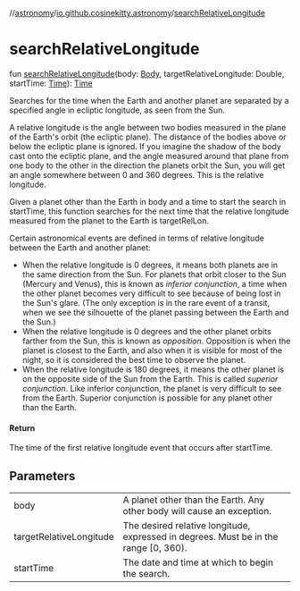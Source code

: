//[astronomy](../../index.md)/[io.github.cosinekitty.astronomy](index.md)/[searchRelativeLongitude](search-relative-longitude.md)

# searchRelativeLongitude

fun [searchRelativeLongitude](search-relative-longitude.md)(body: [Body](-body/index.md), targetRelativeLongitude: Double, startTime: [Time](-time/index.md)): [Time](-time/index.md)

Searches for the time when the Earth and another planet are separated by a specified angle in ecliptic longitude, as seen from the Sun.

A relative longitude is the angle between two bodies measured in the plane of the Earth's orbit (the ecliptic plane). The distance of the bodies above or below the ecliptic plane is ignored. If you imagine the shadow of the body cast onto the ecliptic plane, and the angle measured around that plane from one body to the other in the direction the planets orbit the Sun, you will get an angle somewhere between 0 and 360 degrees. This is the relative longitude.

Given a planet other than the Earth in body and a time to start the search in startTime, this function searches for the next time that the relative longitude measured from the planet to the Earth is targetRelLon.

Certain astronomical events are defined in terms of relative longitude between the Earth and another planet:

- 
   When the relative longitude is 0 degrees, it means both planets are in the same direction from the Sun. For planets that orbit closer to the Sun (Mercury and Venus), this is known as *inferior conjunction*, a time when the other planet becomes very difficult to see because of being lost in the Sun's glare. (The only exception is in the rare event of a transit, when we see the silhouette of the planet passing between the Earth and the Sun.)
- 
   When the relative longitude is 0 degrees and the other planet orbits farther from the Sun, this is known as *opposition*.  Opposition is when the planet is closest to the Earth, and also when it is visible for most of the night, so it is considered the best time to observe the planet.
- 
   When the relative longitude is 180 degrees, it means the other planet is on the opposite side of the Sun from the Earth. This is called *superior conjunction*. Like inferior conjunction, the planet is very difficult to see from the Earth. Superior conjunction is possible for any planet other than the Earth.

#### Return

The time of the first relative longitude event that occurs after startTime.

## Parameters

| | |
|---|---|
| body | A planet other than the Earth. Any other body will cause an exception. |
| targetRelativeLongitude | The desired relative longitude, expressed in degrees. Must be in the range [0, 360). |
| startTime | The date and time at which to begin the search. |

